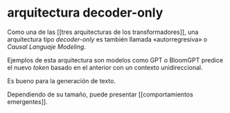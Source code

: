# arquitectura decoder-only
Como una de las [[tres arquitecturas de los transformadores]], una arquitectura tipo *decoder-only* es también llamada «autorregresiva» o *Causal Languaje Modeling*.

Ejemplos de esta arquitectura son modelos como GPT o BloomGPT predice el nuevo *token* basado en el anterior con un contexto unidireccional.

Es bueno para la generación de texto.

Dependiendo de su tamaño, puede presentar [[comportamientos emergentes]].
